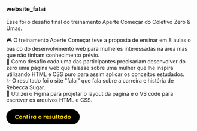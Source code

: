 ### website_falai
Esse foi o desafio final do treinamento Aperte Começar do Coletivo Zero & Umas.

:video_game: O treinamento Aperte Começar teve a proposta de ensinar em 8 aulas o básico do desenvolvimento web para mulheres interessadas na área mas que não tinham conhecimento prévio. <br>
:dart: Como desafio cada uma das participantes precisariam desenvolver do zero uma página web que falasse sobre uma mulher que lhe inspira utilizando HTML e CSS puro para assim aplicar os conceitos estudados. <br>
:sparkles: O resultado foi o site "falaí" que fala sobre a carreira e história de Rebecca Sugar.<br>
:wrench: Utilizei o Figma para projetar o layout da página e o VS code para escrever os arquivos HTML e CSS.<br>
<br>
[<img src='https://github.com/machadinhacega/website_falai/blob/develop/images/resultado-botao-repositorio.png' height='40'>](https://machadinhacega.github.io/website_falai)  
